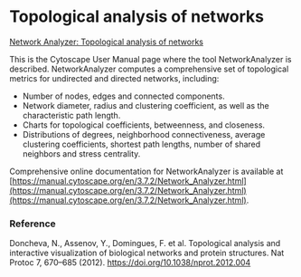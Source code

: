 # Topological analysis of networks

[Network Analyzer: Topological analysis of networks](https://manual.cytoscape.org/en/3.10.1/Network_Analyzer.html)

This is the Cytoscape User Manual page where the tool NetworkAnalyzer is described. NetworkAnalyzer computes a comprehensive set of topological metrics for undirected and directed networks, including:

- Number of nodes, edges and connected components.
- Network diameter, radius and clustering coefficient, as well as the characteristic path length.
- Charts for topological coefficients, betweenness, and closeness.
- Distributions of degrees, neighborhood connectiveness, average clustering coefficients, shortest path lengths, number of shared neighbors and stress centrality.

Comprehensive online documentation for NetworkAnalyzer is available at [https://manual.cytoscape.org/en/3.7.2/Network_Analyzer.html](https://manual.cytoscape.org/en/3.7.2/Network_Analyzer.html)(https://manual.cytoscape.org/en/3.7.2/Network_Analyzer.html).

### Reference
Doncheva, N., Assenov, Y., Domingues, F. et al. Topological analysis and interactive visualization of biological networks and protein structures. Nat Protoc 7, 670–685 (2012). https://doi.org/10.1038/nprot.2012.004



